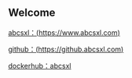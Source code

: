 ## Welcome
  
  
[abcsxl：(https://www.abcsxl.com) ](https://www.abcsxl.com)  
  
[github：(https://github.abcsxl.com)](https://github.abcsxl.com)  
  
[dockerhub：abcsxl](https://hub.docker.com)
